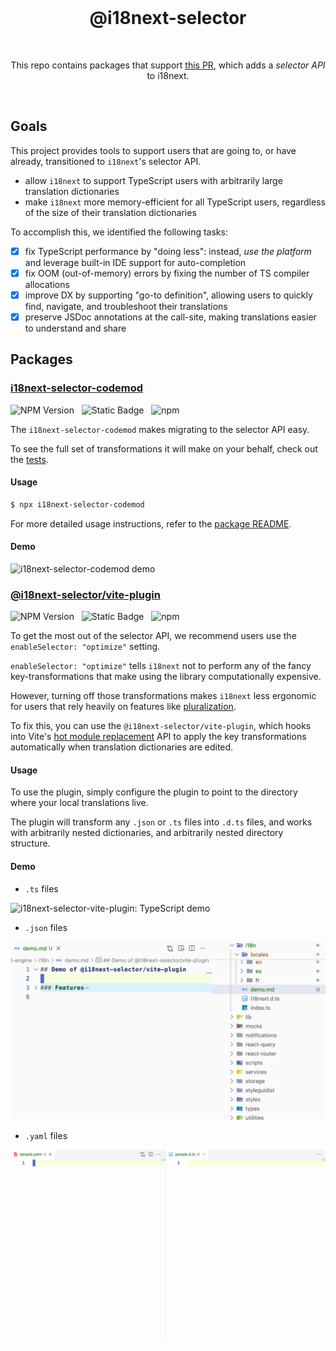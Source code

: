 <br>
<h1 align="center">@i18next-selector</h1>
<br>

<p align="center">This repo contains packages that support <a href="https://github.com/i18next/i18next/pull/2322" target="_blank">this PR</a>, which adds a <em>selector API</em> to i18next.</p>

<br>

## Goals

This project provides tools to support users that are going to, or have already, transitioned to `i18next`'s selector API.

- allow `i18next` to support TypeScript users with arbitrarily large translation dictionaries
- make `i18next` more memory-efficient for all TypeScript users, regardless of the size of their translation dictionaries

To accomplish this, we identified the following tasks:

- [x] fix TypeScript performance by "doing less": instead, _use the platform_ and leverage built-in IDE support for auto-completion
- [x] fix OOM (out-of-memory) errors by fixing the number of TS compiler allocations
- [x] improve DX by supporting "go-to definition", allowing users to quickly find, navigate, and troubleshoot their translations
- [x] preserve JSDoc annotations at the call-site, making translations easier to understand and share

## Packages

### [i18next-selector-codemod](https://github.com/ahrjarrett/i18next-selector/tree/main/packages/codemod)

<div>
  <img alt="NPM Version" src="https://img.shields.io/npm/v/i18next-selector-codemod?style=flat-square&logo=npm&label=npm&color=blue">
  &nbsp;
  <img alt="Static Badge" src="https://img.shields.io/badge/license-MIT-a094a2?style=flat-square">
  &nbsp;
  <img alt="npm" src="https://img.shields.io/npm/dt/i18next-selector-codemod?style=flat-square">
  &nbsp;
</div>

The `i18next-selector-codemod` makes migrating to the selector API easy.

To see the full set of transformations it will make on your behalf, check out the [tests](https://github.com/ahrjarrett/@i18next-selector/blob/main/packages/codemod/test/transform.test.ts).

#### Usage

```bash
$ npx i18next-selector-codemod
```

For more detailed usage instructions, refer to the [package README](https://github.com/ahrjarrett/i18next-selector/blob/main/packages/codemod/README.md).

#### Demo

![i18next-selector-codemod demo](https://github.com/ahrjarrett/i18next-selector/blob/main/bin/assets/i18next-selector-codemod.gif)

### [@i18next-selector/vite-plugin](https://github.com/ahrjarrett/i18next-selector/tree/main/packages/vite-plugin)

<div>
  <img alt="NPM Version" src="https://img.shields.io/npm/v/%40i18next-selector%2Fvite-plugin?style=flat-square&logo=npm&label=npm&color=blue">
  &nbsp;
  <img alt="Static Badge" src="https://img.shields.io/badge/license-MIT-a094a2?style=flat-square">
  &nbsp;
  <img alt="npm" src="https://img.shields.io/npm/dt/@i18next-selector/vite-plugin?style=flat-square">
  &nbsp;
</div>

To get the most out of the selector API, we recommend users use the `enableSelector: "optimize"` setting.

`enableSelector: "optimize"` tells `i18next` not to perform any of the fancy key-transformations that make using the library computationally expensive.

However, turning off those transformations makes `i18next` less ergonomic for users that rely heavily on features like [pluralization](https://www.i18next.com/translation-function/plurals).

To fix this, you can use the `@i18next-selector/vite-plugin`, which hooks into Vite's [hot module replacement](https://vite.dev/guide/api-hmr) API to apply the key transformations automatically when translation dictionaries are edited.

#### Usage

To use the plugin, simply configure the plugin to point to the directory where your local translations live.

The plugin will transform any `.json` or `.ts` files into `.d.ts` files, and works with arbitrarily nested dictionaries, and arbitrarily nested directory structure.

#### Demo

- `.ts` files

![i18next-selector-vite-plugin: TypeScript demo](https://github.com/ahrjarrett/i18next-selector/blob/main/bin/assets/i18next-selector-vite-plugin-ts.gif)

- `.json` files

![i18next-selector-vite-plugin: JSON demo](https://github.com/ahrjarrett/i18next-selector/blob/main/bin/assets/i18next-selector-vite-plugin-json.gif)

- `.yaml` files

![18next-selector-vite-plugin: Yaml demo](https://github.com/ahrjarrett/i18next-selector/blob/main/bin/assets/i18next-selector-vite-plugin-yaml.gif)
